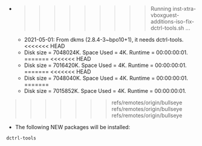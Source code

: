 * >>>>>>>>> Running inst-xtra-vboxguest-additions-iso-fix-dctrl-tools.sh ...
  * 2021-05-01: From dkms (2.8.4-3~bpo10+1), it needs dctrl-tools.
<<<<<<< HEAD
  * Disk size = 7048024K. Space Used = 4K. Runtime = 00:00:00:01.
=======
<<<<<<< HEAD
  * Disk size = 7016420K. Space Used = 4K. Runtime = 00:00:00:01.
=======
<<<<<<< HEAD
  * Disk size = 7048040K. Space Used = 4K. Runtime = 00:00:00:01.
=======
  * Disk size = 7015852K. Space Used = 4K. Runtime = 00:00:00:01.
>>>>>>> refs/remotes/origin/bullseye
>>>>>>> refs/remotes/origin/bullseye
>>>>>>> refs/remotes/origin/bullseye
  * The following NEW packages will be installed:
  ```bash
dctrl-tools
  ```
